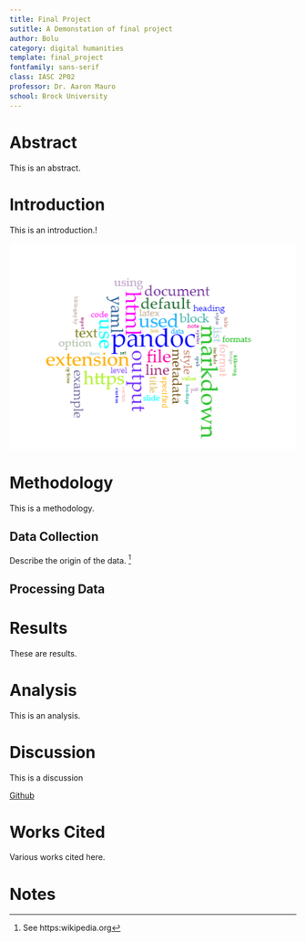 ```yaml
---
title: Final Project
sutitle: A Demonstation of final project
author: Bolu
category: digital humanities
template: final_project
fontfamily: sans-serif
class: IASC 2P02
professor: Dr. Aaron Mauro
school: Brock University
---
```

# Abstract

This is an abstract.

# Introduction

This is an introduction.!

!["Figure 1: Voyant-Tools generated word cloud from the Pandoc manual pages."](./Voyant_Visualize.png)

# Methodology

This is a methodology.

## Data Collection

Describe the origin of the data. [^fn1]

## Processing Data

# Results

These are results.

# Analysis

This is an analysis.

# Discussion

This is a discussion

[Github](www.github.com)

# Works Cited

Various works cited here.

# Notes

[^fn1]: See https:wikipedia.org
